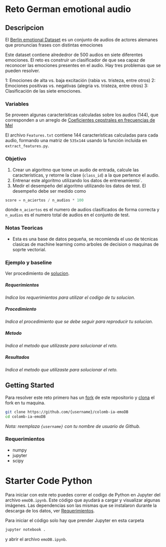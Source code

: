# Reto German emotional audio
## Descripcion
El [Berlin emotional Dataset](http://emodb.bilderbar.info/index-1024.html) es un conjunto de audios de actores alemanes que pronuncias frases con distintas emociones

Este dataset contiene alrededror de 500 audios en siete diferentes emociones. 
El reto es construir un clasificador de que sea capaz de reconocer las emociones presentes en el audio.
Hay tres problemas que se pueden resolver.

1: Emociones de alta vs. baja excitación (rabia vs. tristeza, entre otros)
2: Emociones positivas vs. negativas (alegria vs. tristeza, entre otros)
3: Clasificación de las siete emociones.



### Variables

Se proveen algunas características calculadas sobre los audios (144), que corresponden a un arreglo de [Coeficientes cepstrales en frecuencias de Mel](https://es.wikipedia.org/wiki/MFCC)

El archivo `Features.txt` contiene 144 características calculadas para cada audio, formando una matriz de `535x144` usando la función incluida en `extract_features.py`.



### Objetivo
1. Crear un algoritmo que tome un audio de entrada, calcule las características, y retorne la clase (`class_id`) a la que pertence el audio.
1. Entrenar este algoritmo utilizando los datos de entrenamiento`.
1. Medir el desempeño del algoritmo utilizando los datos de test. El desempeño debe ser medido como
```python
score = n_aciertos / n_audios * 100
```
donde `n_aciertos` es el numero de audios clasificados de forma correcta y `n_audios` es el numero total de audios en el conjunto de test.

### Notas Teoricas
* Esta es una base de datos pequeña, se recomienda el uso de técnicas clasicas de machine learning como arboles de decision o maquinas de soprte vectorial.

### Ejemplo y baseline
Ver procedimiento de [solucion](https://github.com/jcvasquezc/colomb-ia-supervised-emoDB/emoDB_solucion.ipynb).

##### Requerimientos
*Indica los requerimientos para utilizar el codigo de tu solucion.*

##### Procedimiento
*Indica el procedimiento que se debe seguir para reproducir tu solucion.*

##### Metodo
*Indica el metodo que utilizaste para solucionar el reto.*

##### Resultados
*Indica el metodo que utilizaste para solucionar el reto.*

## Getting Started
Para resolver este reto primero has un [fork](https://help.github.com/articles/fork-a-repo/) de este repositorio y [clona](https://help.github.com/articles/cloning-a-repository/) el fork en tu maquina.

```bash
git clone https://github.com/{username}/colomb-ia-emoDB
cd colomb-ia-emoDB
```

*Nota: reemplaza `{username}` con tu nombre de usuario de Github.*

### Requerimientos

* numpy
* jupyter
* scipy

# Starter Code Python
Para iniciar con este reto puedes correr el codigo de Python en Jupyter del archivo `emoDB.ipynb`. Este código que ayudará a cargar y visualizar algunas imágenes. Las dependencias son las mismas que se instalaron durante la descarga de los datos, ver [Requerimientos](#requerimientos).

Para iniciar el código solo hay que prender Jupyter en esta carpeta

```bash
jupyter notebook .
```
y abrir el archivo `emoDB.ipynb`.

